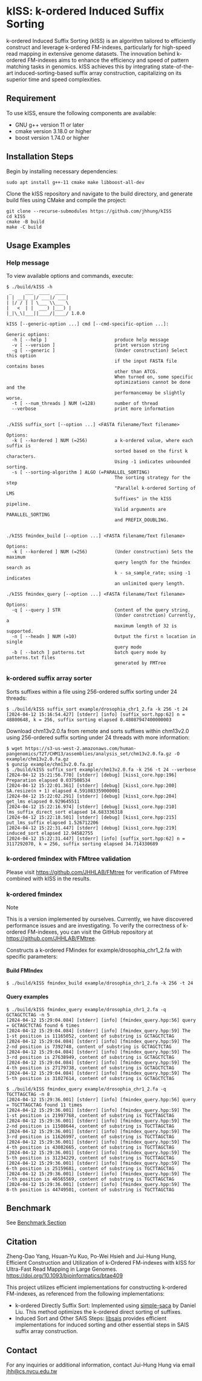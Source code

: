 # kISS: k-ordered Induced Suffix Sorting

k-ordered Induced Suffix Sorting (kISS) is an algorithm tailored to efficiently construct and leverage k-ordered FM-indexes, particularly for high-speed read mapping in extensive genome datasets. The innovation behind k-ordered FM-indexes aims to enhance the efficiency and speed of pattern matching tasks in genomics. kISS achieves this by integrating state-of-the-art induced-sorting-based suffix array construction, capitalizing on its superior time and speed complexities.

## Requirement
To use kISS, ensure the following components are available:
- GNU g++ version 11 or later
- cmake version 3.18.0 or higher
- boost version 1.74.0 or higher

## Installation Steps
Begin by installing necessary dependencies:
```
sudo apt install g++-11 cmake make libboost-all-dev
```

Clone the kISS repository and navigate to the build directory, and generate build files using CMake and compile the project:
```
git clone --recurse-submodules https://github.com/jhhung/kISS
cd kISS
cmake -B build
make -C build
```

## Usage Examples
### Help message
To view available options and commands, execute:
```
$ ./build/kISS -h
 _     ___  ____  ____
| | __|_ _|/ ___|/ ___|
| |/ / | | \___ \\___ \
|   <  | |  ___) |___) |
|_|\_\|___||____/|____/ 1.0.0

kISS [--generic-option ...] cmd [--cmd-specific-option ...]:

Generic options:
  -h [ --help ]                         produce help message
  -v [ --version ]                      print version string
  -g [ --generic ]                      (Under construction) Select this option
                                        if the input FASTA file contains bases
                                        other than ATCG.
                                        When turned on, some specific
                                        optimizations cannot be done and the
                                        performancemay be slightly worse.
  -t [ --num_threads ] NUM (=128)       number of thread
  --verbose                             print more information


./kISS suffix_sort [--option ...] <FASTA filename/Text filename>

Options:
  -k [ --kordered ] NUM (=256)          a k-ordered value, where each suffix is
                                        sorted based on the first k characters.
                                        Using -1 indicates unbounded sorting.
  -s [ --sorting-algorithm ] ALGO (=PARALLEL_SORTING)
                                        The sorting strategy for the step
                                        "Parallel k-ordered Sorting of LMS
                                        Suffixes" in the kISS pipeline.
                                        Valid arguments are PARALLEL_SORTING
                                        and PREFIX_DOUBLING.


./kISS fmindex_build [--option ...] <FASTA filename/Text filename>

Options:
  -k [ --kordered ] NUM (=256)          (Under construction) Sets the maximum
                                        query length for the fmindex search as
                                        k - sa_sample_rate; using -1 indicates
                                        an unlimited query length.

./kISS fmindex_query [--option ...] <FASTA filename/Text filename>

Options:
  -q [ --query ] STR                    Content of the query string.
                                        (Under constrction) Currently, a
                                        maximum length of 32 is supported.
  -n [ --headn ] NUM (=10)              Output the first n location in single
                                        query mode
  -b [ --batch ] patterns.txt           batch query mode by patterns.txt files
                                        generated by FMTree
```
### k-ordered suffix array sorter
Sorts suffixes within a file using 256-ordered suffix sorting under 24 threads:
```
$ ./build/kISS suffix_sort example/drosophia_chr1_2.fa -k 256 -t 24
[2024-04-12 15:16:54.427] [stderr] [info] [suffix_sort.hpp:62] n = 48800648, k = 256, suffix sorting elapsed 0.48087947400000003
```
Download chm13v2.0.fa from remote and sorts suffixes within chm13v2.0 using 256-ordered suffix sorting under 24 threads with more information:
```
$ wget https://s3-us-west-2.amazonaws.com/human-pangenomics/T2T/CHM13/assemblies/analysis_set/chm13v2.0.fa.gz -O example/chm13v2.0.fa.gz
$ gunzip example/chm13v2.0.fa.gz
$ ./build/kISS suffix_sort example/chm13v2.0.fa -k 256 -t 24 --verbose
[2024-04-12 15:21:56.770] [stderr] [debug] [kiss1_core.hpp:196] Preparation elapsed 0.037508534
[2024-04-12 15:22:01.361] [stderr] [debug] [kiss1_core.hpp:200] SA.resize(n + 1) elapsed 4.591083359000001
[2024-04-12 15:22:02.291] [stderr] [debug] [kiss1_core.hpp:204] get_lms elapsed 0.929645511
[2024-04-12 15:22:16.974] [stderr] [debug] [kiss1_core.hpp:210] lms_suffix_direct_sort elapsed 14.683336318
[2024-04-12 15:22:18.501] [stderr] [debug] [kiss1_core.hpp:215] put_lms_suffix elapsed 1.526712206
[2024-04-12 15:22:31.447] [stderr] [debug] [kiss1_core.hpp:219] induced_sort elapsed 12.94582755
[2024-04-12 15:22:31.447] [stderr] [info] [suffix_sort.hpp:62] n = 3117292070, k = 256, suffix sorting elapsed 34.714330689
```

### k-ordered fmindex with FMtree validation
Please visit https://github.com/JHHLAB/FMtree for verification of FMtree combined with kISS in the results.

### k-ordered fmindex
> [!note]
> This is a version implemented by ourselves. Currently, we have discovered performance issues and are investigating.
> To verify the correctness of k-ordered FM-indexes, you can visit the GitHub repository at https://github.com/JHHLAB/FMtree.

Constructs a k-ordered FMindex for example/drosophia_chr1_2.fa with specific parameters:
#### Build FMIndex
```
$ ./build/kISS fmindex_build example/drosophia_chr1_2.fa -k 256 -t 24
```

#### Query examples
```
$ ./build/kISS fmindex_query example/drosophia_chr1_2.fa -q GCTAGCTCTAG -n 5
[2024-04-12 15:29:04.084] [stderr] [info] [fmindex_query.hpp:56] query = GCTAGCTCTAG found 6 times
[2024-04-12 15:29:04.084] [stderr] [info] [fmindex_query.hpp:59] The 1-st position is 11165052, content of substring is GCTAGCTCTAG
[2024-04-12 15:29:04.084] [stderr] [info] [fmindex_query.hpp:59] The 2-nd position is 7392748, content of substring is GCTAGCTCTAG
[2024-04-12 15:29:04.084] [stderr] [info] [fmindex_query.hpp:59] The 3-rd position is 27638949, content of substring is GCTAGCTCTAG
[2024-04-12 15:29:04.084] [stderr] [info] [fmindex_query.hpp:59] The 4-th position is 27179738, content of substring is GCTAGCTCTAG
[2024-04-12 15:29:04.084] [stderr] [info] [fmindex_query.hpp:59] The 5-th position is 31027614, content of substring is GCTAGCTCTAG

$ ./build/kISS fmindex_query example/drosophia_chr1_2.fa -q TGCTTAGCTAG -n 8
[2024-04-12 15:29:36.001] [stderr] [info] [fmindex_query.hpp:56] query = TGCTTAGCTAG found 11 times
[2024-04-12 15:29:36.001] [stderr] [info] [fmindex_query.hpp:59] The 1-st position is 21997768, content of substring is TGCTTAGCTAG
[2024-04-12 15:29:36.001] [stderr] [info] [fmindex_query.hpp:59] The 2-nd position is 11508644, content of substring is TGCTTAGCTAG
[2024-04-12 15:29:36.001] [stderr] [info] [fmindex_query.hpp:59] The 3-rd position is 11626997, content of substring is TGCTTAGCTAG
[2024-04-12 15:29:36.001] [stderr] [info] [fmindex_query.hpp:59] The 4-th position is 43082665, content of substring is TGCTTAGCTAG
[2024-04-12 15:29:36.001] [stderr] [info] [fmindex_query.hpp:59] The 5-th position is 31234229, content of substring is TGCTTAGCTAG
[2024-04-12 15:29:36.001] [stderr] [info] [fmindex_query.hpp:59] The 6-th position is 25159681, content of substring is TGCTTAGCTAG
[2024-04-12 15:29:36.001] [stderr] [info] [fmindex_query.hpp:59] The 7-th position is 46565569, content of substring is TGCTTAGCTAG
[2024-04-12 15:29:36.001] [stderr] [info] [fmindex_query.hpp:59] The 8-th position is 44749501, content of substring is TGCTTAGCTAG
```

## Benchmark
See [Benchmark Section](experiment/README.md#benchmark)

## Citation
Zheng-Dao Yang, Hsuan-Yu Kuo, Po-Wei Hsieh and Jui-Hung Hung, Efficient Construction and Utilization of k-Ordered FM-indexes with kISS for Ultra-Fast Read Mapping in Large Genomes. https://doi.org/10.1093/bioinformatics/btae409

This project utilizes efficient implementations for constructing k-ordered FM-indexes, as referenced from the following implementations:
- k-ordered Directly Suffix Sort: Implemented using [simple-saca](https://github.com/Daniel-Liu-c0deb0t/simple-saca) by Daniel Liu. This method optimizes the k-ordered direct sorting of suffixes.
- Induced Sort and Other SAIS Steps: [libsais](https://github.com/ilyagrebnov/libsais) provides efficient implementations for induced sorting and other essential steps in SAIS suffix array construction.

## Contact
For any inquiries or additional information, contact Jui-Hung Hung via email jhh@cs.nycu.edu.tw
